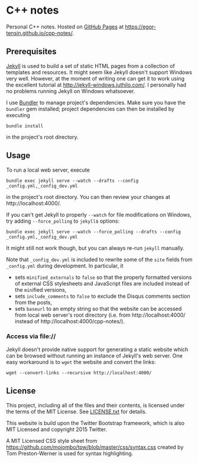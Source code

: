 C++ notes
=========

Personal C++ notes.
Hosted on [GitHub Pages] at https://egor-tensin.github.io/cpp-notes/.

[GitHub Pages]: https://pages.github.com

Prerequisites
-------------

[Jekyll] is used to build a set of static HTML pages from a collection of
templates and resources.
It might seem like Jekyll doesn't support Windows very well.
However, at the moment of writing one can get it to work using the excellent
tutorial at http://jekyll-windows.juthilo.com/.
I personally had no problems running Jekyll on Windows whatsoever.

I use [Bundler] to manage project's dependencies.
Make sure you have the `bundler` gem installed; project dependencies can then
be installed by executing

    bundle install

in the project's root directory.

[Jekyll]: https://jekyllrb.com/
[Bundler]: http://bundler.io/

Usage
-----

To run a local web server, execute

    bundle exec jekyll serve --watch --drafts --config _config.yml,_config_dev.yml

in the project's root directory.
You can then review your changes at http://localhost:4000/.

If you can't get Jekyll to properly `--watch` for file modifications on
Windows, try adding `--force_polling` to `jekyll`s options:

    bundle exec jekyll serve --watch --force_polling --drafts --config _config.yml,_config_dev.yml

It might still not work though, but you can always re-run `jekyll` manually.

Note that `_config_dev.yml` is included to rewrite some of the `site` fields
from `_config.yml` during development.
In particular, it

* sets `minified_externals` to `false` so that the properly formatted versions
of external CSS stylesheets and JavaScript files are included instead of the
`min`ified versions,
* sets `include_comments` to `false` to exclude the Disqus comments section
from the posts,
* sets `baseurl` to an empty string so that the website can be accessed from
local web server's root directory (i.e. from http://localhost:4000/ instead of
http://localhost:4000/cpp-notes/).

### Access via file://

Jekyll doesn't provide native support for generating a static website which can
be browsed without running an instance of Jekyll's web server.
One easy workaround is to `wget` the website and convert the links:

    wget --convert-links --recursive http://localhost:4000/

License
-------

This project, including all of the files and their contents, is licensed under
the terms of the MIT License.
See [LICENSE.txt] for details.

This website is build upon the Twitter Bootstrap framework, which is also MIT
Licensed and copyright 2015 Twitter.

A MIT Licensed CSS style sheet from
https://github.com/mojombo/tpw/blob/master/css/syntax.css created by Tom
Preston-Werner is used for syntax highlighting.

[LICENSE.txt]: LICENSE.txt
